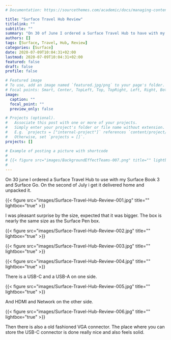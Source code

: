 ```yaml
---
# Documentation: https://sourcethemes.com/academic/docs/managing-content/

title: "Surface Travel Hub Review"
titlelink: ""
subtitle: ""
summary: "On 30 of June I ordered a Surface Travel Hub to have with my Surface Book 3 and Surface Go. So now write review about it"
authors: []
tags: [Surface, Travel, Hub, Review]
categories: [Surface]
date: 2020-07-09T10:04:31+02:00
lastmod: 2020-07-09T10:04:31+02:00
featured: false
draft: false
profile: false

# Featured image
# To use, add an image named `featured.jpg/png` to your page's folder.
# Focal points: Smart, Center, TopLeft, Top, TopRight, Left, Right, BottomLeft, Bottom, BottomRight.
image:
  caption: ""
  focal_point: ""
  preview_only: false

# Projects (optional).
#   Associate this post with one or more of your projects.
#   Simply enter your project's folder or file name without extension.
#   E.g. `projects = ["internal-project"]` references `content/project/deep-learning/index.md`.
#   Otherwise, set `projects = []`.
projects: []

# Example of posting a picture with shortcode
#
# {{< figure src="images/BackgroundEffectTeams-007.png" title="" lightbox="true" >}}
#
---
```


On 30 june I ordered a Surface Travel Hub to use with my Surface Book 3 and Surface Go. On the second of July i get it delivered home and unpacked it.

{{< figure src="images/Surface-Travel-Hub-Review-001.jpg" title="" lightbox="true" >}}

I was pleasant surprise by the size, expected that it was bigger. The box is nearly the same size as the Surface Pen box.

{{< figure src="images/Surface-Travel-Hub-Review-002.jpg" title="" lightbox="true" >}}

{{< figure src="images/Surface-Travel-Hub-Review-003.jpg" title="" lightbox="true" >}}

{{< figure src="images/Surface-Travel-Hub-Review-004.jpg" title="" lightbox="true" >}}

There is a USB-C and a USB-A on one side.

{{< figure src="images/Surface-Travel-Hub-Review-005.jpg" title="" lightbox="true" >}}

And HDMI and Network on the other side.

{{< figure src="images/Surface-Travel-Hub-Review-006.jpg" title="" lightbox="true" >}}

Then there is also a old fashioned VGA connector. The place where you can store the USB-C connector is done really nice and also feels solid.

